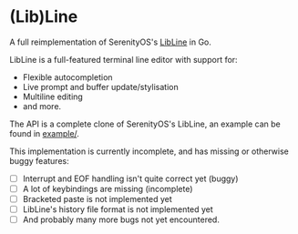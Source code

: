 # (Lib)Line

A full reimplementation of SerenityOS's [LibLine](https://github.com/serenityos/serenity/Userland/Libraries/LibLine) in Go.

LibLine is a full-featured terminal line editor with support for:
- Flexible autocompletion
- Live prompt and buffer update/stylisation
- Multiline editing
- and more.

The API is a complete clone of SerenityOS's LibLine, an example can be found in [example/](example/).

This implementation is currently incomplete, and has missing or otherwise buggy features:
- [ ] Interrupt and EOF handling isn't quite correct yet (buggy)
- [ ] A lot of keybindings are missing (incomplete)
- [ ] Bracketed paste is not implemented yet
- [ ] LibLine's history file format is not implemented yet
- [ ] And probably many more bugs not yet encountered.

